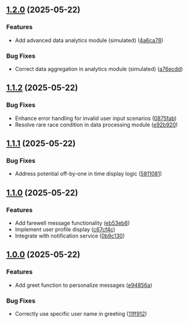 ## [1.2.0](https://github.com/Ctikki/github-playground/compare/v1.1.2...v1.2.0) (2025-05-22)

### Features

* Add advanced data analytics module (simulated) ([4a6ca78](https://github.com/Ctikki/github-playground/commit/4a6ca789c8a76c15117f34269b14bde45cc95a7b))

### Bug Fixes

* Correct data aggregation in analytics module (simulated) ([a76ecdd](https://github.com/Ctikki/github-playground/commit/a76ecdd20e4214ce09d7d5328306feee1ad01109))
## [1.1.2](https://github.com/Ctikki/github-playground/compare/v1.1.1...v1.1.2) (2025-05-22)

### Bug Fixes

* Enhance error handling for invalid user input scenarios ([0875fab](https://github.com/Ctikki/github-playground/commit/0875fab04d5bd77f9182d6f4d8004068a2ecddca))
* Resolve rare race condition in data processing module ([e92b920](https://github.com/Ctikki/github-playground/commit/e92b920f15ec8b97cb294b63695533f9e2a750b7))
## [1.1.1](https://github.com/Ctikki/github-playground/compare/v1.1.0...v1.1.1) (2025-05-22)

### Bug Fixes

* Address potential off-by-one in time display logic ([5811081](https://github.com/Ctikki/github-playground/commit/581108131c955c4efe15875df1e0e86e33fc3a90))
## [1.1.0](https://github.com/Ctikki/github-playground/compare/v1.0.0...v1.1.0) (2025-05-22)

### Features

* Add farewell message functionality ([eb53eb6](https://github.com/Ctikki/github-playground/commit/eb53eb684e61adf1d9e4cf4dbcf8b166f5e49ca4))
* Implement user profile display ([c67cf4c](https://github.com/Ctikki/github-playground/commit/c67cf4cfce6b8aee0b33fe8b000d9d5168a87cea))
* Integrate with notification service ([0b9c130](https://github.com/Ctikki/github-playground/commit/0b9c130d32d0abc80ad7476e1bfe8e204a97204f))
## [1.0.0](https://github.com/Ctikki/github-playground/compare/e94856adeb415bc3b1d20eb0713b1f02342b78bd...v1.0.0) (2025-05-22)

### Features

* Add greet function to personalize messages ([e94856a](https://github.com/Ctikki/github-playground/commit/e94856adeb415bc3b1d20eb0713b1f02342b78bd))

### Bug Fixes

* Correctly use specific user name in greeting ([11ff912](https://github.com/Ctikki/github-playground/commit/11ff912fc217f755e4f3a3d0d667a3bf08f9c085))
